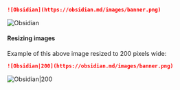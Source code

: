 ```md
![Obsidian](https://obsidian.md/images/banner.png)
```

![Obsidian](https://obsidian.md/images/banner.png)

#### Resizing images

Example of this above image resized to 200 pixels wide:

```md
![Obsidian|200](https://obsidian.md/images/banner.png)
```

![Obsidian|200](https://obsidian.md/images/banner.png)
